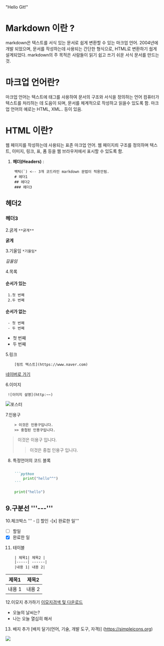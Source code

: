 "Hello Git!" 

# Markdown 이란 ?
markdown은 텍스트를 서식 있는 문서로 쉽게 변환할 수 있는 마크업 언어. 2004년에 개발 되었으며, 문서를 작성하는데 사용되는 간단한 형식으로, HTML로 변환하기 쉅게 설계되었다.
markdown의 주 목적은 사람들이 읽기 쉽고 쓰기 쉬운 서식 문서를 만드는것.

# 마크업 언어란?
마크업 언어는 텍스트에 태그를 사용하여 문서의 구조와 서식을 정의하는 언어
컴퓨터가 텍스트를 처리하는 데 도음이 되며, 문서를 체계적으로 작성하고 읽을수 있도록 함.
마크업 언어의 예로는 HTML, XML.. 등이 있음.

# HTML 이란?
웹 페이지를 작성하는데 사용되는 표존 마크업 언어.
웹 페이지릐 구조를 정의하며 텍스트, 이미지, 링크, 표, 폼 등을 웹 브라우저에서 표시할 수 있도록 함.
1. **헤더(Headers)** :
```
    백틱(`) <-- 3개 코드라인 markdown 문법이 적용안됨.
    # 헤더1
    ## 헤더2
    ### 헤더3
```
## 헤더2
### 헤더3

2.굵게
``` **굵게** ```

**굵게**

3.기울임
``` *기울임* ```

*길울임*

4.목록 
#### 순서가 있는
```
 1.첫 번째
 2.두 번째
```
#### 순서가 없는
```
 - 첫 번째
 - 두 번째
```
- 첫 번째
- 두 번째 

5.링크 
``` 
    [링트 텍스트](https://www.naver.com)
```
[네이버로 가기](https://www.naver.com)

6.이미지
```
 ![이미지 설명](http:~~)
```
![포스터]()

7.인용구

``` 
    > 이것은 인용구입니다.
    >> 중첩된 인용구입니다.
```
> 이것은 이용구 입니다.
>> 이것은 중첩 인용구 입니다.

8. 특정언어의 코드 블록
```markdown

    ```python 
        print("hello^^")
    ```

```
```python
    print("hello")
```
9.구분선
'''---'''
---

10.체크박스
''' - [] 할인 -[x] 완료한 일'''

- [ ] 할일
- [x] 완료한 일

11.  테이블
``` 
    | 제목1| 제목2 |
    |-----| ------|
    |내용 1| 내용 2| 
```
| 제목1| 제목2 |
|-----| -----|
|내용 1| 내용 2|

12.이모지 추가하기
[이모지검색 및 다운로드](https://emojipedia.org/)

- 오늘의 날씨는?
- 나는 오늘 열십히 해서

13. 배지 추가
[배치 달기(언어, 기술, 개발 도구, 자격)]
(https://simpleicons.org)

<img src="https://simpleicons.org/">
